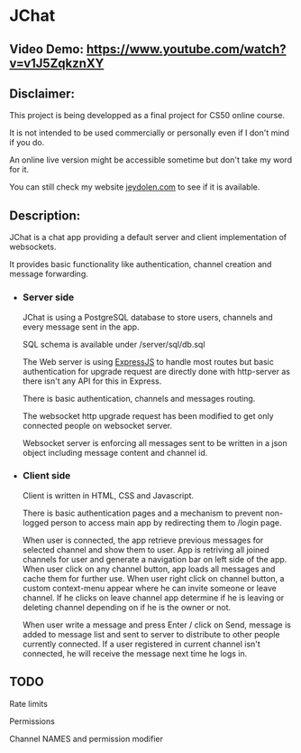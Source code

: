 # JChat

## Video Demo:  <https://www.youtube.com/watch?v=v1J5ZqkznXY>

## Disclaimer: 

This project is being developped as a final project for CS50 online course.

It is not intended to be used commercially or personally even if I don't mind if you do.

An online live version might be accessible sometime but don't take my word for it.

You can still check my website [jeydolen.com](https://jeydolen.com) to see if it is available.

## Description:

JChat is a chat app providing a default server and client implementation of websockets.

It provides basic functionality like authentication, channel creation and message forwarding.

- ### Server side

  JChat is using a PostgreSQL database to store users, channels and every message sent in the app.

  SQL schema is available under /server/sql/db.sql

  The Web server is using [ExpressJS](https://www.npmjs.com/package/express) to handle most routes
  but basic authentication for upgrade request are directly done with http-server as there isn't any API for this in Express.

  There is basic authentication, channels and messages routing.

  The websocket http upgrade request has been modified to get only connected people on websocket server.

  Websocket server is enforcing all messages sent to be written in a json object including message content and channel id.

- ### Client side

  Client is written in HTML, CSS and Javascript.

  There is basic authentication pages and a mechanism to prevent non-logged person to access main app by redirecting them to 
  /login page.

  When user is connected, the app retrieve previous messages for selected channel and show them to user.
  App is retriving all joined channels for user and generate a navigation bar on left side of the app.
  When user click on any channel button, app loads all messages and cache them for further use.
  When user right click on channel button, a custom context-menu appear where he can invite someone or leave channel.
  If he clicks on leave channel app determine if he is leaving or deleting channel depending on if he is the owner or not.

  When user write a message and press Enter / click on Send, message is added to message list and sent to server to distribute to other people currently connected. 
  If a user registered in current channel isn't connected, he will receive the message next time he logs in.

## TODO
Rate limits

Permissions

Channel NAMES and permission modifier